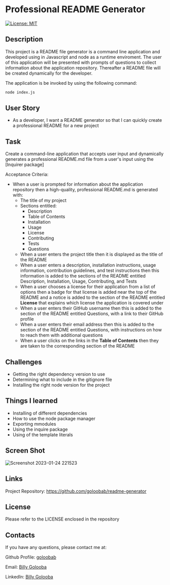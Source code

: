 # Professional README Generator

[![License: MIT](https://img.shields.io/badge/License-MIT-yellow.svg)](https://opensource.org/licenses/MIT)

## Description 

This project is a README file generator is a command line application and developed using in Javascript and node as a runtime enviroment. The user of this application will be presented with prompts of questions to collect information about the application repository. Thereafter a README file will be created dynamically for the developer.
 
The application is be invoked by using the following command:

```bash
node index.js
```

## User Story

* As a developer, I want a README generator so that I can quickly create a professional README for a new project

## Task
Create a command-line application that accepts user input and dynamically generates a professional README.md file from a user's input using the [Inquirer package]

Acceptance Criteria:

  * When a user is prompted for information about the application repository then a high-quality, professional README.md is generated with:
    * The title of my project 
    * Sections entitled:
      * Description 
      * Table of Contents 
      * Installation 
      * Usage 
      * License 
      * Contributing 
      * Tests 
      * Questions
    * When a user enters the project title then it is displayed as the title of the README
    * When a user enters a description, installation instructions, usage information, contribution guidelines, and test instructions then this information is added to the sections of the README entitled Description, Installation, Usage, Contributing, and Tests
    * When a user chooses a license for their application from a list of options then a badge for that license is added near the top of the README and a notice is added to the section of the README entitled **License** that explains which license the application is covered under
    * When a user enters their GitHub username then this is added to the section of the README entitled Questions, with a link to their GitHub profile
    * When a user enters their email address then this is added to the section of the README entitled Questions, with instructions on how to reach them with additional questions
    * When a user clicks on the links in the **Table of Contents** then they are taken to the corresponding section of the README


## Challenges
* Getting the right dependency version to use
* Determining what to include in the gitignore file
* Installing the right node version for the project

## Things I learned 
* Installing of different dependencies
* How to use the node package manager
* Exporting mmodules
* Using the inquire package
* Using of the template literals


## Screen Shot
![Screenshot 2023-01-24 221523](https://user-images.githubusercontent.com/26630637/214433484-3892a01b-da56-4593-bb04-1ac6bee61d1e.png)

## Links
Project Repository: https://github.com/goloobab/readme-generator

## License 
Please refer to the LICENSE enclosed in the repository

## Contacts

If you have any questions, please contact me at: 
 
  Github Profile: [goloobab](https://github.com/goloobab/)  

  Email: [Billy Golooba](mailto:goloobab@gmail.com) 

  LinkedIn: [ Billy Golooba ](https://linkedin.com/in/goloobab)



